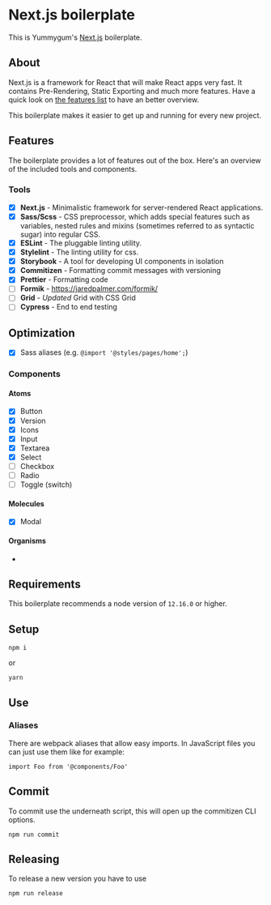 # Next.js boilerplate

This is Yummygum's [Next.js](https://www.nextjs.org) boilerplate.

## About
Next.js is a framework for React that will make React apps very fast. It contains Pre-Rendering, Static Exporting and much more features. Have a quick look on [the features list](https://nextjs.org/#features) to have an better overview.

This boilerplate makes it easier to get up and running for every new project.

## Features
The boilerplate provides a lot of features out of the box. Here's an overview of the included tools and components.

### Tools
- [x] **Next.js** - Minimalistic framework for server-rendered React applications.
- [x] **Sass/Scss** - CSS preprocessor, which adds special features such as variables, nested rules and mixins (sometimes referred to as syntactic sugar) into regular CSS.
- [x] **ESLint** - The pluggable linting utility.
- [x] **Stylelint** - The linting utility for css.
- [x] **Storybook** - A tool for developing UI components in isolation
- [x] **Commitizen** - Formatting commit messages with versioning
- [x] **Prettier** - Formatting code
- [ ] **Formik** - https://jaredpalmer.com/formik/
- [ ] **Grid** - *Updated* Grid with CSS Grid
- [ ] **Cypress** - End to end testing

## Optimization
- [x] Sass aliases (e.g. `@import '@styles/pages/home';`)

### Components
#### Atoms
- [x] Button
- [x] Version
- [x] Icons
- [x] Input
- [x] Textarea
- [x] Select
- [ ] Checkbox
- [ ] Radio
- [ ] Toggle (switch)

#### Molecules
- [x] Modal

#### Organisms
-

## Requirements
This boilerplate recommends a node version of `12.16.0` or higher.

## Setup
```
npm i
```
or
```
yarn
```

## Use
### Aliases
There are webpack aliases that allow easy imports. In JavaScript files you can just use them like for example:
```
import Foo from '@components/Foo'
```

<!-- In SCSS you use them like: `@import '~Styles/Foo'`. -->

## Commit
To commit use the underneath script, this will open up the commitizen CLI options.
```
npm run commit
```


## Releasing
To release a new version you have to use
```
npm run release
```
